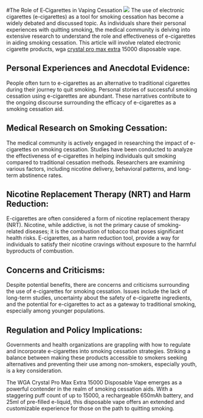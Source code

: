 #The Role of E‐Cigarettes in Vaping Cessation
![](https://vapegreen.co.uk/blog/wp-content/uploads/2023/08/banner.jpg)
The use of electronic cigarettes (e-cigarettes) as a tool for smoking cessation has become a widely debated and discussed topic. As individuals share their personal experiences with quitting smoking, the medical community is delving into extensive research to understand the role and effectiveness of e-cigarettes in aiding smoking cessation. This article will involve related electronic cigarette products, wga [crystal pro max extra](https://vapesourcing.uk/wga-crystal-pro-max-extra-15000.html) 15000 disposable vape.


## Personal Experiences and Anecdotal Evidence:

People often turn to e-cigarettes as an alternative to traditional cigarettes during their journey to quit smoking. Personal stories of successful smoking cessation using e-cigarettes are abundant. These narratives contribute to the ongoing discourse surrounding the efficacy of e-cigarettes as a smoking cessation aid.

## Medical Research on Smoking Cessation:

The medical community is actively engaged in researching the impact of e-cigarettes on smoking cessation. Studies have been conducted to analyze the effectiveness of e-cigarettes in helping individuals quit smoking compared to traditional cessation methods. Researchers are examining various factors, including nicotine delivery, behavioral patterns, and long-term abstinence rates.

## Nicotine Replacement Therapy (NRT) and Harm Reduction:

E-cigarettes are often considered a form of nicotine replacement therapy (NRT). Nicotine, while addictive, is not the primary cause of smoking-related diseases; it is the combustion of tobacco that poses significant health risks. E-cigarettes, as a harm reduction tool, provide a way for individuals to satisfy their nicotine cravings without exposure to the harmful byproducts of combustion.

## Concerns and Criticisms:

Despite potential benefits, there are concerns and criticisms surrounding the use of e-cigarettes for smoking cessation. Issues include the lack of long-term studies, uncertainty about the safety of e-cigarette ingredients, and the potential for e-cigarettes to act as a gateway to traditional smoking, especially among younger populations.

## Regulation and Policy Implications:

Governments and health organizations are grappling with how to regulate and incorporate e-cigarettes into smoking cessation strategies. Striking a balance between making these products accessible to smokers seeking alternatives and preventing their use among non-smokers, especially youth, is a key consideration.

The WGA Crystal Pro Max Extra 15000 Disposable Vape emerges as a powerful contender in the realm of smoking cessation aids. With a staggering puff count of up to 15000, a rechargeable 650mAh battery, and 25ml of pre-filled e-liquid, this disposable vape offers an extended and customizable experience for those on the path to quitting smoking.
